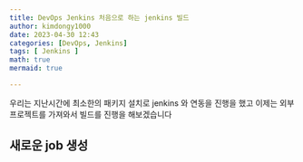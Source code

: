 ```yaml
---
title: DevOps Jenkins 처음으로 하는 jenkins 빌드
author: kimdongy1000
date: 2023-04-30 12:43
categories: [DevOps, Jenkins]
tags: [ Jenkins ]
math: true
mermaid: true

---
```


우리는 지난시간에 최소한의 패키지 설치로 jenkins 와 연동을 진행을 했고 이제는 외부 프로젝트를 가져와서 빌드를 진행을 해보겠습니다 

## 새로운 job 생성
